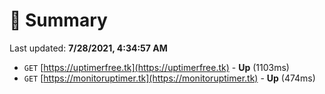 # 📖 Summary
Last updated: **7/28/2021, 4:34:57 AM**

- `GET` [https://uptimerfree.tk](https://uptimerfree.tk) - **Up** (1103ms)
- `GET` [https://monitoruptimer.tk](https://monitoruptimer.tk) - **Up** (474ms)
